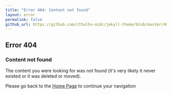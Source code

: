 ```yaml
---
title: "Error 404: Content not found"
layout: error
permalink: false
github_url: https://github.com/cthulhu-oidc/jekyll-theme/blob/master/404.md
---
```


## Error 404

### Content not found

The content you were looking for was not found (it's very likely it never existed or it was deleted or moved).

Please go back to the [Home Page](/) to continue your navigation
